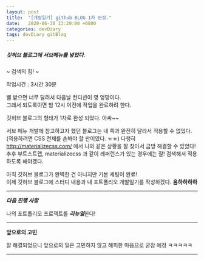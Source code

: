 ```yaml
---
layout: post
title:  "[개발일기] github BLOG 1차 완성."
date:   2020-06-30 13:20:00 +0800
categories: devDiary
tags: devDiary gitBlog
---
```


##### 깃허브 블로그에 서브메뉴를 넣었다.
~ 검색의 힘! ~

작업시간 : 3시간 30분

삘 받으면 너무 달려서 다음날 컨디션이 영 엉망이다.  
그래서 되도록이면 밤 12시 이전에 작업을 완료하려 한다.  

깃허브 블로그의 형태가 1차로 완성 되었다. 아싸~~  

서브 메뉴 개발에 참고하고자 했던 블로그는 내 쪽과 완전히 달라서 적용할 수 없었다.   
(적용하려면 CSS 전체를 손봐야 할 판이였다. ㅠㅠ)
다행히 http://materializecss.com/ 에서 나와 같은 상황을 잘 찾아서 금방 해결할 수 있었다!  
추후 부트스트랩, materializecss 과 같이 레퍼런스가 있는 경우에는 잘! 검색해서 적용하도록 해야겠다.  

아직 깃허브 블로그가 완벽한 건 아니지만 기본 세팅이 완료!  
이제 깃허브 블로그에 스터디 내용과 내 포트폴리오 개발일기를 작성하겠다. **음하하하하**  

-----------------------------------
***다음 진행 사항***  

나의 포트폴리오 프로젝트를 ***리뉴얼***한다!  

------------------------------------
**앞으로의 고민**  

잘 해결되었으니 앞으로의 일은 고민하지 않고 해피한 마음으로 굳잠 예정 ㅋㅋㅋㅋㅋ  

------------------------------------

